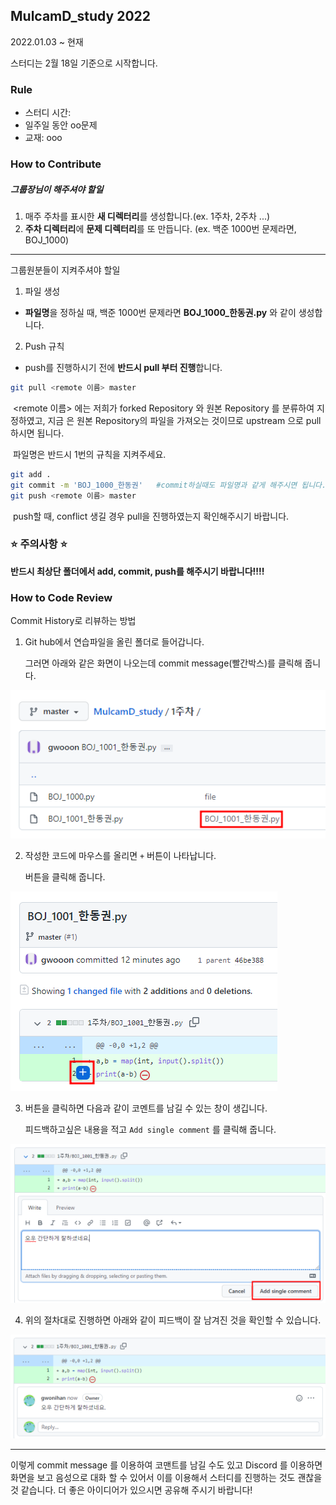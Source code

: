 ## MulcamD_study 2022

2022.01.03 ~ 현재

스터디는 2월 18일 기준으로 시작합니다.

### Rule

- 스터디 시간:
- 일주일 동안 oo문제
- 교재: ooo



### How to Contribute

##### 그룹장님이 해주셔야 할일

1. 매주 주차를 표시한 **새 디렉터리**를 생성합니다.(ex. 1주차, 2주차 ...)
2. **주차 디렉터리**에 **문제 디렉터리**를 또 만듭니다. (ex. 백준 1000번 문제라면, BOJ_1000)

---

그룹원분들이 지켜주셔야 할일

1. 파일 생성

- **파일명**을 정하실 때, 백준 1000번 문제라면 **BOJ_1000_한동권.py** 와 같이 생성합니다.



2. Push 규칙

- push를 진행하시기 전에 **반드시 pull 부터 진행**합니다.

``` bash
git pull <remote 이름> master
```

​	<remote 이름> 에는 저희가 forked Repository 와 원본 Repository 를 분류하여 지정하였고, 지금	은 원본 Repository의 파일을 가져오는 것이므로 upstream 으로 pull 하시면 됩니다.

​	파일명은 반드시 1번의 규칙을 지켜주세요.

```bash
git add .
git commit -m 'BOJ_1000_한동권'   #commit하실때도 파일명과 같게 해주시면 됩니다.
git push <remote 이름> master
```

​	push할 때, conflict 생길 경우 pull을 진행하였는지 확인해주시기 바랍니다. 

### :star: 주의사항 :star:

**반드시 최상단 폴더에서 add, commit, push를 해주시기 바랍니다!!!!**





### How to Code Review

Commit History로 리뷰하는 방법

1. Git hub에서 연습파일을 올린 폴더로 들어갑니다.

   그러면 아래와 같은 화면이 나오는데 commit message(빨간박스)를 클릭해 줍니다.

![img](Contribute/eins.png)



2. 작성한 코드에 마우스를 올리면  `+`  버튼이 나타납니다. 

   버튼을 클릭해 줍니다.

![img](Contribute/zwei.png)



3. 버튼을 클릭하면 다음과 같이 코멘트를 남길 수 있는 창이 생깁니다.

   피드백하고싶은 내용을 적고 `Add single comment` 를 클릭해 줍니다.

![img](Contribute/drei.png)



4. 위의 절차대로 진행하면 아래와 같이 피드백이 잘 남겨진 것을 확인할 수 있습니다.

![img](Contribute/vier.png)



---

이렇게 commit message 를 이용하여 코맨트를 남길 수도 있고 Discord 를 이용하면 화면을 보고 음성으로 대화 할 수 있어서 이를 이용해서 스터디를 진행하는 것도 괜찮을 것 같습니다. 더 좋은 아이디어가 있으시면 공유해 주시기 바랍니다!